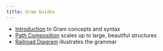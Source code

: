 ```yaml
---
title: Gram Guides
---
```


- [Introduction]({{site.baseurl}}/guides/introduction/) to Gram concepts and syntax
- [Path Composition]({{site.baseurl}}/guides/path-composition/) scales up to large, beautiful structures
- [Railroad Diagram]({{site.baseurl}}/guides/railroad/) illustrates the grammar
